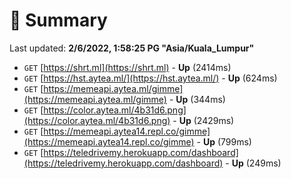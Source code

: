 # 📖 Summary
Last updated: **2/6/2022, 1:58:25 PG "Asia/Kuala_Lumpur"**

- `GET` [https://shrt.ml](https://shrt.ml) - **Up** (2414ms)
- `GET` [https://hst.aytea.ml/](https://hst.aytea.ml/) - **Up** (624ms)
- `GET` [https://memeapi.aytea.ml/gimme](https://memeapi.aytea.ml/gimme) - **Up** (344ms)
- `GET` [https://color.aytea.ml/4b31d6.png](https://color.aytea.ml/4b31d6.png) - **Up** (2429ms)
- `GET` [https://memeapi.aytea14.repl.co/gimme](https://memeapi.aytea14.repl.co/gimme) - **Up** (799ms)
- `GET` [https://teledrivemy.herokuapp.com/dashboard](https://teledrivemy.herokuapp.com/dashboard) - **Up** (249ms)
